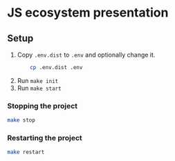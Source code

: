 # JS ecosystem presentation

## Setup

1. Copy `.env.dist` to `.env` and optionally change it.
    ```bash
        cp .env.dist .env
    ```
2. Run `make init`
3. Run `make start`

### Stopping the project

```bash
make stop
```

### Restarting the project

```bash
make restart
```
